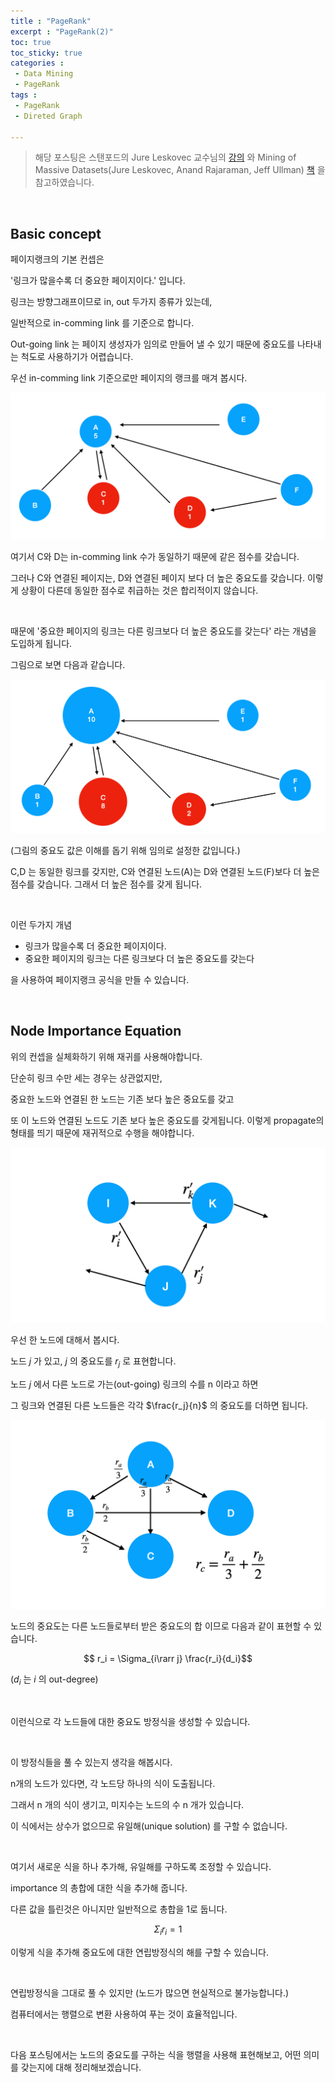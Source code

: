 ```yaml
---
title : "PageRank"
excerpt : "PageRank(2)"
toc: true
toc_sticky: true
categories :	
 - Data Mining
 - PageRank
tags :
 - PageRank
 - Direted Graph

---
```


> 해당 포스팅은 스탠포드의 Jure Leskovec 교수님의 [강의](https://www.youtube.com/playlist?list=PLLssT5z_DsK9JDLcT8T62VtzwyW9LNepV&app=desktop) 와 Mining of Massive Datasets(Jure Leskovec, Anand Rajaraman, Jeff Ullman) [책](http://www.mmds.org/) 을 참고하였습니다.

<br/>

## Basic concept

페이지랭크의 기본 컨셉은

'링크가 많을수록 더 중요한 페이지이다.' 입니다. 

링크는 방향그래프이므로 in, out 두가지 종류가 있는데,

일반적으로 in-comming link 를 기준으로 합니다. 

Out-going link 는 페이지 생성자가 임의로 만들어 낼 수 있기 때문에 중요도를 나타내는 척도로 사용하기가 어렵습니다. 

우선 in-comming link 기준으로만 페이지의 랭크를 매겨 봅시다.

![link more](/assets/img/d006/00.png)



여기서 C와 D는 in-comming link 수가 동일하기 때문에 같은 점수를 갖습니다. 

그러나 C와 연결된 페이지는, D와 연결된 페이지 보다 더 높은 중요도를 갖습니다. 이렇게 상황이 다른데 동일한 점수로 취급하는 것은 합리적이지 않습니다.

<br/>

때문에 '중요한 페이지의 링크는 다른 링크보다 더 높은 중요도를 갖는다' 라는 개념을 도입하게 됩니다. 

그림으로 보면 다음과 같습니다. 

![importance link](/assets/img/d006/01.png)

(그림의 중요도 값은 이해를 돕기 위해 임의로 설정한 값입니다.)

C,D 는 동일한 링크를 갖지만, C와 연결된 노드(A)는 D와 연결된 노드(F)보다 더 높은 점수를 갖습니다. 그래서 더 높은 점수를 갖게 됩니다.

<br/>

이런 두가지 개념

- 링크가 많을수록 더 중요한 페이지이다.
- 중요한 페이지의 링크는 다른 링크보다 더 높은 중요도를 갖는다

을 사용하여 페이지랭크 공식을 만들 수 있습니다. 

<br/>

## Node Importance Equation

위의 컨셉을 실체화하기 위해 재귀를 사용해야합니다.

단순히 링크 수만 세는 경우는 상관없지만,

중요한 노드와 연결된 한 노드는 기존 보다 높은 중요도를 갖고 

또 이 노드와 연결된 노드도 기존 보다 높은 중요도를 갖게됩니다. 이렇게 propagate의 형태를 띄기 때문에 재귀적으로 수행을 해야합니다. 

![propa](/assets/img/d006/02.png)

우선 한 노드에 대해서 봅시다. 

노드 $j$ 가 있고, $j$ 의 중요도를 $r_j$ 로 표현합니다. 

노드 $j$ 에서 다른 노드로 가는(out-going) 링크의 수를 n 이라고 하면

그 링크와 연결된 다른 노드들은 각각 $\frac{r_j}{n}$ 의 중요도를 더하면 됩니다. 

![node r](/assets/img/d006/03.png)

노드의 중요도는 다른 노드들로부터 받은 중요도의 합 이므로 다음과 같이 표현할 수 있습니다.

$$ r_i = \Sigma_{i\rarr j} \frac{r_i}{d_i}$$   

$(d_i$ 는 $i$ 의  out-degree)

<br/>

이런식으로 각 노드들에 대한 중요도 방정식을 생성할 수 있습니다. 

<br/>

이 방정식들을 풀 수 있는지 생각을 해봅시다. 

n개의 노드가 있다면, 각 노드당 하나의 식이 도출됩니다. 

그래서 n 개의 식이 생기고, 미지수는 노드의 수 n 개가 있습니다. 

이 식에서는 상수가 없으므로 유일해(unique solution) 를 구할 수 없습니다. 

<br/>

여기서 새로운 식을 하나 추가해, 유일해를 구하도록 조정할 수 있습니다.

importance 의 총합에 대한 식을 추가해 줍니다. 

다른 값을 틀린것은 아니지만 일반적으로 총합을 1로 둡니다.

$$ \Sigma_i r_i = 1$$

이렇게 식을 추가해 중요도에 대한 연립방정식의 해를 구할 수 있습니다. 

<br/>

연립방정식을 그대로 풀 수 있지만 (노드가 많으면 현실적으로 불가능합니다.)

컴퓨터에서는 행렬으로 변환 사용하여 푸는 것이 효율적입니다. 

 <br/>

다음 포스팅에서는 노드의 중요도를 구하는 식을 행렬을 사용해 표현해보고, 어떤 의미를 갖는지에 대해 정리해보겠습니다.



